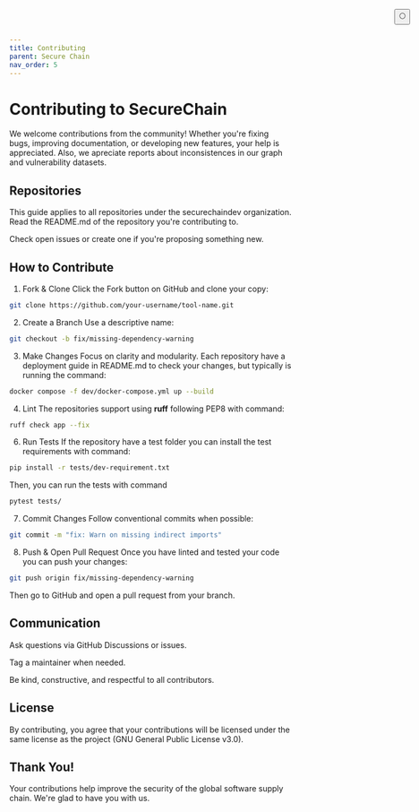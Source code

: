 ```yaml
---
title: Contributing
parent: Secure Chain
nav_order: 5
---
```


# Contributing to SecureChain

We welcome contributions from the community! Whether you're fixing bugs, improving documentation, or developing new features, your help is appreciated. Also, we apreciate reports about inconsistences in our graph and vulnerability datasets.

## Repositories

This guide applies to all repositories under the securechaindev organization. Read the README.md of the repository you're contributing to.

Check open issues or create one if you're proposing something new.

##  How to Contribute

1. Fork & Clone
Click the Fork button on GitHub and clone your copy:
```bash
git clone https://github.com/your-username/tool-name.git
```

2. Create a Branch
Use a descriptive name:
```bash
git checkout -b fix/missing-dependency-warning
```

3. Make Changes
Focus on clarity and modularity. Each repository have a deployment guide in README.md to check your changes, but typically is running the command:
```bash
docker compose -f dev/docker-compose.yml up --build
```

4. Lint
The repositories support using **ruff** following PEP8 with command:
```bash
ruff check app --fix
```

6. Run Tests
If the repository have a test folder you can install the test requirements with command:
```bash
pip install -r tests/dev-requirement.txt
```

Then, you can run the tests with command
```bash
pytest tests/
```

7. Commit Changes
Follow conventional commits when possible:
```bash
git commit -m "fix: Warn on missing indirect imports"
```

8. Push & Open Pull Request
Once you have linted and tested your code you can push your changes:
```bash
git push origin fix/missing-dependency-warning
```

Then go to GitHub and open a pull request from your branch.

## Communication

Ask questions via GitHub Discussions or issues.

Tag a maintainer when needed.

Be kind, constructive, and respectful to all contributors.

## License

By contributing, you agree that your contributions will be licensed under the same license as the project (GNU General Public License v3.0).

## Thank You!

Your contributions help improve the security of the global software supply chain. We're glad to have you with us.

<button class="btn js-toggle-dark-mode" style="
  position: fixed;
  top: 1rem;
  right: 1rem;
  z-index: 1000;
">
  🌕
</button>

<script>
  const toggleDarkMode = document.querySelector('.js-toggle-dark-mode');
  jtd.addEvent(toggleDarkMode, 'click', function () {
    if (jtd.getTheme() === 'dark') {
      jtd.setTheme('light');
      toggleDarkMode.textContent = '🌕';
    } else {
      jtd.setTheme('dark');
      toggleDarkMode.textContent = '☀️';
    }
  });
</script>
